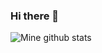 ### Hi there 👋

<!--
**parmarhardip/parmarhardip** is a ✨ _special_ ✨ repository because its `README.md` (this file) appears on your GitHub profile.

Here are some ideas to get you started:

- 🔭 I’m currently working on ...
- 🌱 I’m currently learning ...
- 👯 I’m looking to collaborate on ...
- 🤔 I’m looking for help with ...
- 💬 Ask me about ...
- 📫 How to reach me: ...
- 😄 Pronouns: ...
- ⚡ Fun fact: ...
-->

![Mine github stats](https://github-readme-stats.vercel.app/api?username=parmarhardip&include_all_commits=true&count_private=true&show_icons=true&theme=shades-of-purple&layout=compact&hide=stars,contribs)
